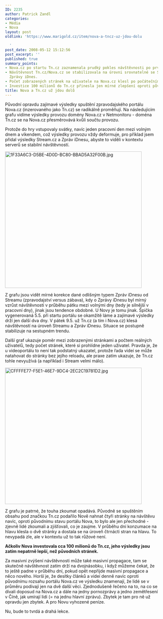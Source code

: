 ```yaml
---
ID: 2235
author: Patrick Zandl
categories:
- Média
- Nova
layout: post
oldlink: 'https://www.marigold.cz/item/nova-a-tncz-uz-jdou-dolu

  '
post_date: 2008-05-12 15:12:56
post_excerpt: ''
published: true
summary_points:
- Nova.cz po startu Tn.cz zaznamenala prudký pokles návštěvnosti po prvotním nárůstu.
- Návštěvnost Tn.cz/Nova.cz se stabilizovala na úrovni srovnatelné se Stream.cz a
  Zprávy iDnes.
- Počet zobrazených stránek na uživatele na Nova.cz klesl po počátečním zájmu.
- Investice 100 milionů do Tn.cz přinesla jen mírné zlepšení oproti původnímu Nova.cz.
title: Nova a Tn.cz už jdou dolů
---
```


Původní opravdu zajímavé výsledky spuštění zpravodajského portálu Nova.cz (inzerovaného jako Tn.cz) se radikálně proměňují. Na následujícím grafu vidíme výsledky provozu domény Nova.cz v Netmonitoru - doména Tn.cz se na Nova.cz přesměrovává kvůli součtu provozu. 

Protože do hry vstupovaly svátky, navíc jeden pracovní den mezi volným dnem a víkendem, což výsledky provozu vždy deformuje, pro příklad jsem přidal výsledky Stream.cz a Zpráv iDnesu, abyste to viděli v kontextu serverů se stabilní návštěvností. 

<img src="http://www.marigold.cz/wp-content/uploads//1F33A6C3-D5BE-4D0D-BC80-BBAD5A32F00B.jpg" alt="1F33A6C3-D5BE-4D0D-BC80-BBAD5A32F00B.jpg" border="0" width="450"/>

Z grafu jsou vidět mírné korekce dané odlišným typem Zpráv iDnesu od Streamu (zpravodajství versus zábava), kdy o Zprávy iDnesu byl mírný vzrůst návštěvnosti v průběhu pátku mezi volnými dny (tedy je silnější v pracovní dny), jinak jsou tendence obdobné. U Novy je tomu jinak. Špička vygenerovaná 5.5. při startu portálu se okamžitě láme a zajímavé výsledky drží jen další dva dny. V pátek 9.5. už Tn.cz (a tím i Nova.cz) klesá návštěvností na úroveň Streamu a Zpráv iDnesu. Situace se postupně stabilizuje na sestupném trendu. 

Další graf ukazuje poměr mezi zobrazenými stránkami a počtem reálných uživatelů, tedy počet stránek, které si prohlídne jeden uživatel. Pravda je, že u videoportálu to není tak podstatný ukazatel, protože řada videí se může natahovat do stránky bez jejího reloadu, ale praxe zatím ukazuje, že Tn.cz tohle nevyužívá (a například i Stream velmi málo).

<img src="http://www.marigold.cz/wp-content/uploads//CFFFFE77-F5E1-46E7-9DC4-2EC2C19781D2.jpg" alt="CFFFFE77-F5E1-46E7-9DC4-2EC2C19781D2.jpg" border="0" width="450" />

Z grafu je patrné, že touha zkoumat opadává. Původně se spuštěním obsahu pod značkou Tn.cz podařilo Nově nahnat čtyři stránky na návštěvu navíc, oproti původnímu stavu portálu Nova, to bylo ale jen přechodné - zjevně lidé zkoumali a zjišťovali, co je zaujme. V průběhu dní konzumace na hlavu klesla o dvě stránky a dostala se na úroveň čtrnácti stran na hlavu. To nevypadá zle, ale v kontextu už to tak růžové není. 

<strong>Ačkoliv Nova investovala cca 100 milionů do Tn.cz, jeho výsledky jsou zatím nepatrně lepší, než původních stránek.</strong> 

Za masivní zvýšení návštěvnosti může také masivní propagace, tam se skutečně návštěvnost zatím drží na dvojnásobku, i když můžeme čekat, že to ještě padne v průběhu dní, pokud opět nepřijde masivní propagace a něco nového. Horší je, že desítky článků a videí denně navíc oproti původnímu rozsahu portálu Nova.cz ve výsledku znamenají, že lidé se v  průměru podívají jen na dvě další věci. Zjednodušeně řečeno na to, na co se dívali doposud na Nova.cz a dále na jedny pornozprávy a jedno zemětřesení v Číně, jak umírají lidi (= na jednu hlavní zprávu). Zbytek je tam pro ně už opravdu jen zbytek. A pro Novu vyhozené peníze. 

Nu, bude to tvrdá a drahá lekce.